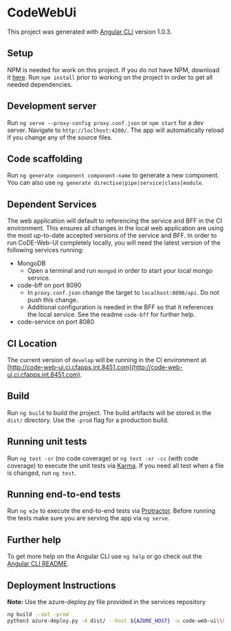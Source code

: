 # CodeWebUi

This project was generated with [Angular CLI](https://github.com/angular/angular-cli) version 1.0.3.

## Setup

NPM is needed for work on this project.  If you do not have NPM, download it [here](https://www.npmjs.com/). Run `npm install` prior to working on the project in order to get all needed dependencies.

## Development server

Run `ng serve --proxy-config proxy.conf.json` or `npm start` for a dev server. Navigate to `http://loclhost:4200/`. The app will automatically reload if you change any of the source files.

## Code scaffolding

Run `ng generate component component-name` to generate a new component. You can also use `ng generate directive|pipe|service|class|module`.

## Dependent Services

The web application will default to referencing the service and BFF in the CI environment.  This ensures all changes in the local web application are using the most up-to-date accepted versions of the service and BFF. In order to run CoDE-Web-UI completely locally, you will need the latest version of the following services running:

* MongoDB
    - Open a terminal and run `mongod` in order to start your local mongo service.
* code-bff on port 8090
    - In `proxy.conf.json` change the target to `localhost:8090/api`. Do not push this change.
    - Additional configuration is needed in the BFF so that it references the local service. See the readme `code-bff` for further help.
* code-service on port 8080

## CI Location

The current version of `develop` will be running in the CI environment at [http://code-web-ui.ci.cfapps.int.8451.com](http://code-web-ui.ci.cfapps.int.8451.com).

## Build

Run `ng build` to build the project. The build artifacts will be stored in the `dist/` directory. Use the `-prod` flag for a production build.

## Running unit tests

Run `ng test -sr` (no code coverage) or `ng test -sr -cc` (with code coverage) to execute the unit tests via [Karma](https://karma-runner.github.io). If you need all test when a file is changed, run `ng test`.

## Running end-to-end tests

Run `ng e2e` to execute the end-to-end tests via [Protractor](http://www.protractortest.org/).
Before running the tests make sure you are serving the app via `ng serve`.

## Further help

To get more help on the Angular CLI use `ng help` or go check out the [Angular CLI README](https://github.com/angular/angular-cli/blob/master/README.md).

## Deployment Instructions

**Note:** Use the azure-deploy.py file provided in the services repository

```sh
ng build --aot -prod
python3 azure-deploy.py -d dist/ --host ${AZURE_HOST} -u code-web-ui\\${DEPLOY_USER} -xdt applicationHost.xdt
```

